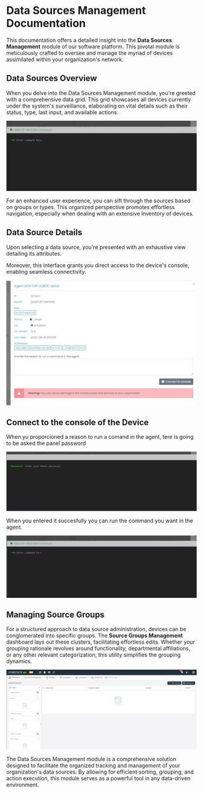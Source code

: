 # Data Sources Management Documentation

This documentation offers a detailed insight into the **Data Sources Management** module of our software platform. This pivotal module is meticulously crafted to oversee and manage the myriad of devices assimilated within your organization's network.

## Data Sources Overview

When you delve into the Data Sources Management module, you're greeted with a comprehensive data grid. This grid showcases all devices currently under the system's surveillance, elaborating on vital details such as their status, type, last input, and available actions.

![Data Sources Overview](./../Images/Components/../../../Images/Components/DataSources/dash.png)

For an enhanced user experience, you can sift through the sources based on groups or types. This organized perspective promotes effortless navigation, especially when dealing with an extensive inventory of devices.

## Data Source Details

Upon selecting a data source, you're presented with an exhaustive view detailing its attributes.

Moreover, this interface grants you direct access to the device's console, enabling seamless connectivity.

![Data Source Details](./../Images/Components/../../../Images/Components/DataSources/details.png)

## Connect to the console of the Device

When yu proporcioned a reason to run a comand in the agent, tere is going to be asked the panel password

![Data Source Details](./../Images/Components/../../../Images/Components/DataSources/console.png)

When you entered it succesfully you can run the command you want in the agent.

![Data Source Details](./../Images/Components/../../../Images/Components/DataSources/console2.png)
## Managing Source Groups

For a structured approach to data source administration, devices can be conglomerated into specific groups. The **Source Groups Management** dashboard lays out these clusters, facilitating effortless edits. Whether your grouping rationale revolves around functionality, departmental affiliations, or any other relevant categorization, this utility simplifies the grouping dynamics.

![Manage Source Groups](./../Images/Components/../../../Images/Components/DataSources/sourcegroups.png)


The Data Sources Management module is a comprehensive solution designed to facilitate the organized tracking and management of your organization's data sources. By allowing for efficient sorting, grouping, and action execution, this module serves as a powerful tool in any data-driven environment. 